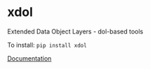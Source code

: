 # xdol

Extended Data Object Layers - dol-based tools

To install:	```pip install xdol```

[Documentation](https://i2mint.github.io/xdol/)
